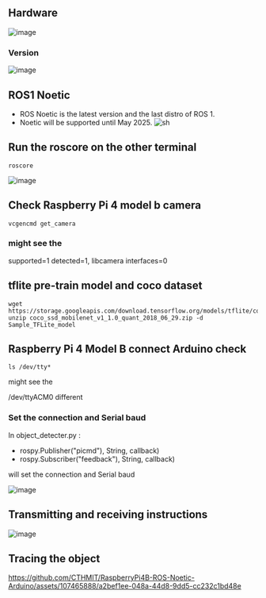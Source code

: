 ## Hardware
![image](https://github.com/CTHMIT/RaspberryPi4B-ROS-Noetic-Arduino/assets/107465888/3f140593-7e66-48e7-970b-11ef8b90a99a)
### Version
![image](https://github.com/CTHMIT/RaspberryPi4B-ROS-Noetic-Arduino/assets/107465888/8e40b486-c53a-4b3a-b2ca-aec9c851d96d)

## ROS1 Noetic
- ROS Noetic is the latest version and the last distro of ROS 1.
- Noetic will be supported until May 2025.
![sh](https://github.com/CTHMIT/RaspberryPi4B-ROS-Noetic-Arduino/assets/107465888/9806cae4-de8a-4268-90ba-e3511905c3ae)

## Run the roscore on the other terminal
```shel
roscore
```
![image](https://github.com/CTHMIT/RaspberryPi4B-ROS-Noetic-Arduino/assets/107465888/f91a5bcd-c1bc-4054-98a4-3bebd150a44c)


## Check Raspberry Pi 4 model b camera
``` shell
vcgencmd get_camera
```
### might see the 

  supported=1 detected=1, libcamera interfaces=0

## tflite pre-train model and coco dataset
```shell
wget https://storage.googleapis.com/download.tensorflow.org/models/tflite/coco_ssd_mobilenet_v1_1.0_quant_2018_06_29.zip
unzip coco_ssd_mobilenet_v1_1.0_quant_2018_06_29.zip -d Sample_TFLite_model
```
## Raspberry Pi 4 Model B connect Arduino check
```shell
ls /dev/tty*
```
might see the 
  
  /dev/ttyACM0 different

### Set the connection and Serial baud
In object_detecter.py :

  - rospy.Publisher("picmd"), String, callback)
  - rospy.Subscriber("feedback"), String, callback)

will set the connection and Serial baud


![image](https://github.com/CTHMIT/RaspberryPi4B-ROS-Noetic-Arduino/assets/107465888/3485f5e7-4dfe-45a9-8fbb-c304cdac3a23)

## Transmitting and receiving instructions 
![image](https://github.com/CTHMIT/RaspberryPi4B-ROS-Noetic-Arduino/assets/107465888/92870fbc-d7ec-4d48-a3ed-e2ee5c74bbb8)


## Tracing the object
https://github.com/CTHMIT/RaspberryPi4B-ROS-Noetic-Arduino/assets/107465888/a2bef1ee-048a-44d8-9dd5-cc232c1bd48e
